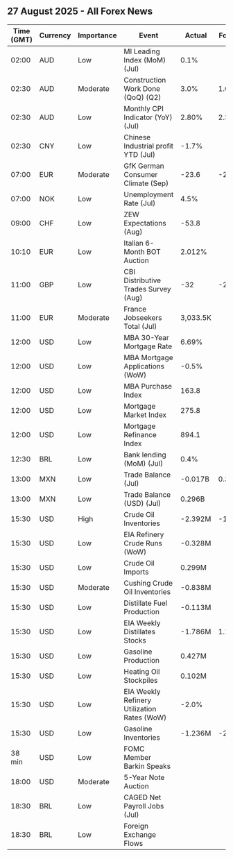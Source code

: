 ## 27 August 2025 - All Forex News

| Time (GMT) | Currency | Importance | Event | Actual | Forecast | Previous |
|------|----------|------------|-------|--------|----------|----------|
| 02:00 | AUD | Low | MI Leading Index (MoM) (Jul) | 0.1% |  | -0.0% |
| 02:30 | AUD | Moderate | Construction Work Done (QoQ) (Q2) | 3.0% | 1.0% | -0.3% |
| 02:30 | AUD | Low | Monthly CPI Indicator (YoY) (Jul) | 2.80% | 2.30% | 1.90% |
| 02:30 | CNY | Low | Chinese Industrial profit YTD (Jul) | -1.7% |  | -1.8% |
| 07:00 | EUR | Moderate | GfK German Consumer Climate (Sep) | -23.6 | -21.5 | -21.7 |
| 07:00 | NOK | Low | Unemployment Rate (Jul) | 4.5% |  | 5.5% |
| 09:00 | CHF | Low | ZEW Expectations (Aug) | -53.8 |  | 2.4 |
| 10:10 | EUR | Low | Italian 6-Month BOT Auction | 2.012% |  | 2.003% |
| 11:00 | GBP | Low | CBI Distributive Trades Survey (Aug) | -32 | -26 | -34 |
| 11:00 | EUR | Moderate | France Jobseekers Total (Jul) | 3,033.5K |  | 2,980.6K |
| 12:00 | USD | Low | MBA 30-Year Mortgage Rate | 6.69% |  | 6.68% |
| 12:00 | USD | Low | MBA Mortgage Applications (WoW) | -0.5% |  | -1.4% |
| 12:00 | USD | Low | MBA Purchase Index | 163.8 |  | 160.3 |
| 12:00 | USD | Low | Mortgage Market Index | 275.8 |  | 277.1 |
| 12:00 | USD | Low | Mortgage Refinance Index | 894.1 |  | 926.1 |
| 12:30 | BRL | Low | Bank lending (MoM) (Jul) | 0.4% |  | 0.5% |
| 13:00 | MXN | Low | Trade Balance (Jul) | -0.017B | 0.300B | 0.514B |
| 13:00 | MXN | Low | Trade Balance (USD) (Jul) | 0.296B |  | 0.690B |
| 15:30 | USD | High | Crude Oil Inventories | -2.392M | -1.700M | -6.014M |
| 15:30 | USD | Low | EIA Refinery Crude Runs (WoW) | -0.328M |  | 0.028M |
| 15:30 | USD | Low | Crude Oil Imports | 0.299M |  | -1.218M |
| 15:30 | USD | Moderate | Cushing Crude Oil Inventories | -0.838M |  | 0.419M |
| 15:30 | USD | Low | Distillate Fuel Production | -0.113M |  | 0.193M |
| 15:30 | USD | Low | EIA Weekly Distillates Stocks | -1.786M | 1.100M | 2.343M |
| 15:30 | USD | Low | Gasoline Production | 0.427M |  | -0.259M |
| 15:30 | USD | Low | Heating Oil Stockpiles | 0.102M |  | -0.503M |
| 15:30 | USD | Low | EIA Weekly Refinery Utilization Rates (WoW) | -2.0% |  | 0.2% |
| 15:30 | USD | Low | Gasoline Inventories | -1.236M | -2.500M | -2.720M |
| 38 min | USD | Low | FOMC Member Barkin Speaks |  |  |  |
| 18:00 | USD | Moderate | 5-Year Note Auction |  |  | 3.983% |
| 18:30 | BRL | Low | CAGED Net Payroll Jobs (Jul) |  |  | 166.62K |
| 18:30 | BRL | Low | Foreign Exchange Flows |  |  | 0.031B |

